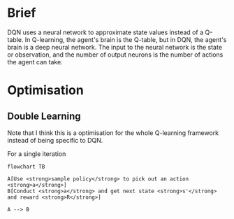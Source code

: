 # Brief

DQN uses a neural network to approximate state values instead of a Q-table. In Q-learning, the agent's brain is the Q-table, but in DQN, the agent's brain is a deep neural network. The input to the neural network is the state or observation, and the number of output neurons is the number of actions the agent can take.

# Optimisation

## Double Learning
Note that I think this is a optimisation for the whole Q-learning framework instead of being specific to DQN.

For a single iteration
```mermaid
flowchart TB

A[Use <strong>sample policy</strong> to pick out an action <strong>a</strong>]
B[Conduct <strong>a</strong> and get next state <strong>s'</strong> and reward <strong>R</strong>]

A --> B
```
